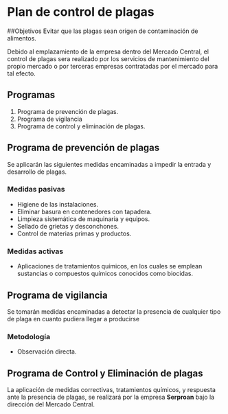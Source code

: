 # Plan de control de plagas

##Objetivos
Evitar que las plagas sean origen de contaminación de alimentos.

Debido al emplazamiento de la empresa dentro del Mercado Central, el control de plagas sera realizado por los servicios de mantenimiento del propio mercado o por terceras empresas contratadas por el mercado para tal efecto.

## Programas
1. Programa de prevención de plagas.
2. Programa de vigilancia
3. Programa de control y eliminación de plagas.

## Programa de prevención de plagas
Se aplicarán las siguientes medidas encaminadas a impedir la entrada y desarrollo de plagas.

### Medidas pasivas
* Higiene de las instalaciones.
* Eliminar basura en contenedores con tapadera. 
* Limpieza sistemática de maquinaria y equipos. 
* Sellado de grietas y desconchones.
* Control de materias primas y productos.

### Medidas activas
* Aplicaciones de tratamientos químicos, en los cuales se emplean sustancias o compuestos químicos conocidos como biocidas.

## Programa de vigilancia
Se tomarán medidas encaminadas a detectar la presencia de cualquier tipo de plaga en cuanto pudiera llegar a producirse

### Metodología
* Observación directa.

## Programa de Control y Eliminación de plagas
La aplicación de medidas correctivas, tratamientos químicos, y respuesta ante la presencia de plagas, se realizará por la empresa **Serproan** bajo la dirección del Mercado Central.
